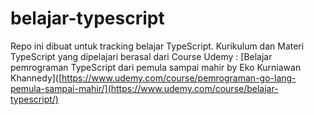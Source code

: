 # belajar-typescript

Repo ini dibuat untuk tracking belajar TypeScript.
Kurikulum dan Materi TypeScript yang dipelajari berasal dari Course Udemy : [Belajar pemrograman TypeScript dari pemula sampai mahir by Eko Kurniawan Khannedy]([https://www.udemy.com/course/pemrograman-go-lang-pemula-sampai-mahir/](https://www.udemy.com/course/belajar-typescript/)
